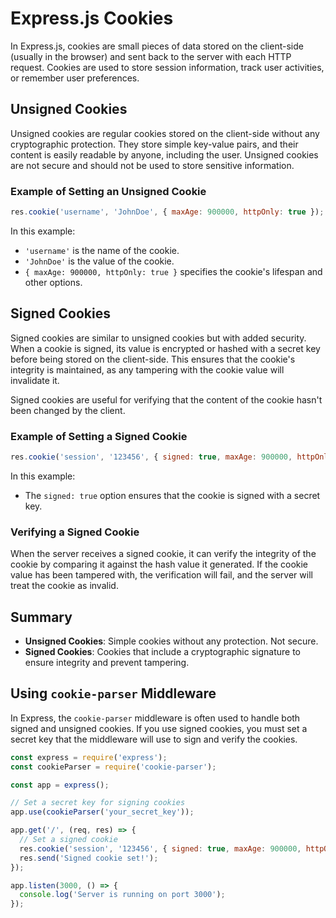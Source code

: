 # Express.js Cookies

In Express.js, cookies are small pieces of data stored on the client-side (usually in the browser) and sent back to the server with each HTTP request. Cookies are used to store session information, track user activities, or remember user preferences.

## Unsigned Cookies

Unsigned cookies are regular cookies stored on the client-side without any cryptographic protection. They store simple key-value pairs, and their content is easily readable by anyone, including the user. Unsigned cookies are not secure and should not be used to store sensitive information.

### Example of Setting an Unsigned Cookie

```javascript
res.cookie('username', 'JohnDoe', { maxAge: 900000, httpOnly: true });
```

In this example:
- `'username'` is the name of the cookie.
- `'JohnDoe'` is the value of the cookie.
- `{ maxAge: 900000, httpOnly: true }` specifies the cookie's lifespan and other options.

## Signed Cookies

Signed cookies are similar to unsigned cookies but with added security. When a cookie is signed, its value is encrypted or hashed with a secret key before being stored on the client-side. This ensures that the cookie's integrity is maintained, as any tampering with the cookie value will invalidate it.

Signed cookies are useful for verifying that the content of the cookie hasn't been changed by the client.

### Example of Setting a Signed Cookie

```javascript
res.cookie('session', '123456', { signed: true, maxAge: 900000, httpOnly: true });
```

In this example:
- The `signed: true` option ensures that the cookie is signed with a secret key.

### Verifying a Signed Cookie

When the server receives a signed cookie, it can verify the integrity of the cookie by comparing it against the hash value it generated. If the cookie value has been tampered with, the verification will fail, and the server will treat the cookie as invalid.

## Summary

- **Unsigned Cookies**: Simple cookies without any protection. Not secure.
- **Signed Cookies**: Cookies that include a cryptographic signature to ensure integrity and prevent tampering.

## Using `cookie-parser` Middleware

In Express, the `cookie-parser` middleware is often used to handle both signed and unsigned cookies. If you use signed cookies, you must set a secret key that the middleware will use to sign and verify the cookies.

```javascript
const express = require('express');
const cookieParser = require('cookie-parser');

const app = express();

// Set a secret key for signing cookies
app.use(cookieParser('your_secret_key'));

app.get('/', (req, res) => {
  // Set a signed cookie
  res.cookie('session', '123456', { signed: true, maxAge: 900000, httpOnly: true });
  res.send('Signed cookie set!');
});

app.listen(3000, () => {
  console.log('Server is running on port 3000');
});
```

